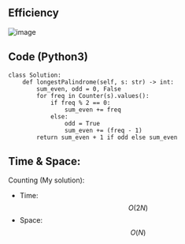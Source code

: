 ## Efficiency
![image](https://github.com/KCP17/LeetCode-Solutions/assets/148914885/b1e14d6e-3333-4c92-9544-679689928cd0)

## Code (Python3)
```python3 []
class Solution:
    def longestPalindrome(self, s: str) -> int:
        sum_even, odd = 0, False
        for freq in Counter(s).values():
            if freq % 2 == 0:
                sum_even += freq
            else:
                odd = True
                sum_even += (freq - 1)
        return sum_even + 1 if odd else sum_even
```
## Time & Space:
Counting (My solution):
* Time: $$O(2N)$$
* Space: $$O(N)$$
